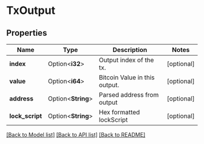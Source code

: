 # TxOutput

## Properties

Name | Type | Description | Notes
------------ | ------------- | ------------- | -------------
**index** | Option<**i32**> | Output index of the tx. | [optional]
**value** | Option<**i64**> | Bitcoin Value in this output. | [optional]
**address** | Option<**String**> | Parsed address from output | [optional]
**lock_script** | Option<**String**> | Hex formatted lockScript | [optional]

[[Back to Model list]](../README.md#documentation-for-models) [[Back to API list]](../README.md#documentation-for-api-endpoints) [[Back to README]](../README.md)


